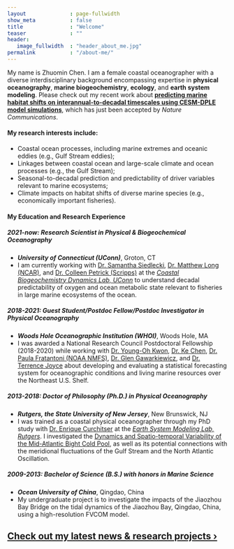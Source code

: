 ```yaml
---
layout              : page-fullwidth
show_meta           : false
title               : "Welcome"
teaser              : ""
header:
   image_fullwidth  : "header_about_me.jpg"
permalink           : "/about-me/"
---
```

My name is Zhuomin Chen. I am a female coastal oceanographer with a diverse interdisciplinary background encompassing expertise in <b>physical oceanography</b>, <b>marine biogeochemistry</b>, <b>ecology</b>, and <b>earth system modeling</b>. Please check out my recent work about [<b>predicting marine habitat shifts on interannual-to-decadal timescales using CESM-DPLE model simulations</b>][13], which has just been accepted by <i>Nature Communications</i>.

#### My research interests include:
* Coastal ocean processes, including marine extremes and oceanic eddies (e.g., Gulf Stream eddies); 
* Linkages between coastal ocean and large-scale climate and ocean processes (e.g., the Gulf Stream);
* Seasonal-to-decadal prediction and predictability of driver variables relevant to marine ecosystems;
* Climate impacts on habitat shifts of diverse marine species (e.g., economically important fisheries).

#### My Education and Research Experience
##### 2021-now:  Research Scientist in Physical & Biogeochemical Oceanography
* <i><b>University of Connecticut (UConn)</b></i>, Groton, CT   
* I am currently working with [Dr. Samantha Siedlecki][9], [Dr. Matthew Long (NCAR)][10], and [Dr. Colleen Petrick (Scripps)][11] at the [*Coastal Biogeochemistry Dynamics Lab, UConn*][12] to understand decadal predictability of oxygen and ocean metabolic state relevant to fisheries in large marine ecosystems of the ocean.

##### 2018-2021: Guest Student/Postdoc Fellow/Postdoc Investigator in Physical Oceanography
* <i><b>Woods Hole Oceanographic Institution (WHOI)</b></i>, Woods Hole, MA   
* I was awarded a National Research Council Postdoctoral Fellowship (2018-2020) while working with [Dr. Young-Oh Kwon][4], [Dr. Ke Chen][5], [Dr. Paula Fratantoni (NOAA NMFS)][6], [Dr. Glen Gawarkiewicz][7], and [Dr. Terrence Joyce][8] about developing and evaluating a statistical forecasting system for oceanographic conditions and living marine resources over the Northeast U.S. Shelf.

##### 2013-2018: Doctor of Philosophy (Ph.D.) in Physical Oceanography
* <i><b>Rutgers, the State University of New Jersey</b></i>, New Brunswick, NJ   
* I was trained as a coastal physical oceanographer through my PhD study with [Dr. Enrique Curchitser][1] at the [*Earth System Modeling Lab, Rutgers*][2]. I investigated the [Dynamics and Spatio-temporal Variability of the Mid-Atlantic Bight Cold Pool][3], as well as its potential connections with the meridional fluctuations of the Gulf Stream and the North Atlantic Oscillation. 
          
##### 2009-2013: Bachelor of Science (B.S.) with honors in Marine Science
* <i><b>Ocean University of China</b></i>, Qingdao, China
* My undergraduate project is to investigate the impacts of the Jiaozhou Bay Bridge on the tidal dynamics of the Jiaozhou Bay, Qingdao, China, using a high-resolution FVCOM model. 

## <a class="radius button small" href="{{ site.url }}{{ site.baseurl }}/projects/">Check out my latest news & research projects ›</a>


 [1]: https://envsci.rutgers.edu/profiles/curchitser_enrique.html
 [2]: https://esm.rutgers.edu/
 [3]: https://rucore.libraries.rutgers.edu/rutgers-lib/58963/
 [4]: https://www2.whoi.edu/staff/ykwon/
 [5]: https://www2.whoi.edu/staff/kchen/
 [6]: https://www.fisheries.noaa.gov/contact/paula-fratantoni-phd
 [7]: https://directory.whoi.edu/profile/ggawarkiewicz/
 [8]: https://directory.whoi.edu/profile/tjoyce/
 [9]: https://marinesciences.uconn.edu/person/samantha-siedlecki/
 [10]: https://www2.cgd.ucar.edu/staff/mclong/
 [11]: https://cpetrik.scrippsprofiles.ucsd.edu/
 [12]: https://samanthasiedlecki.wixsite.com/coastalbiogeodynlab
 [13]: https://www.researchsquare.com/article/rs-2923523/v1
